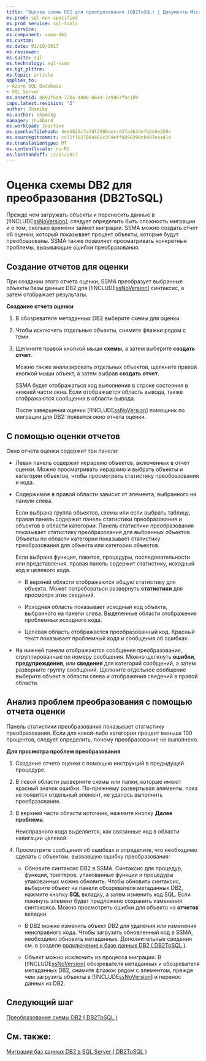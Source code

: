 ```yaml
---
title: "Оценка схемы DB2 для преобразования (DB2ToSQL) | Документы Microsoft"
ms.prod: sql-non-specified
ms.prod_service: sql-tools
ms.service: 
ms.component: ssma-db2
ms.custom: 
ms.date: 01/19/2017
ms.reviewer: 
ms.suite: sql
ms.technology: sql-ssma
ms.tgt_pltfrm: 
ms.topic: article
applies_to:
- Azure SQL Database
- SQL Server
ms.assetid: 8892f5a4-72ba-4406-8649-7a9d67f4c1d9
caps.latest.revision: "5"
author: Shamikg
ms.author: Shamikg
manager: jhubbard
ms.workload: Inactive
ms.openlocfilehash: 4ee5825c7a7df208baeccd27a463defb2c6e250c
ms.sourcegitcommit: cc71f1027884462c359effb898390c8d97eaa414
ms.translationtype: MT
ms.contentlocale: ru-RU
ms.lasthandoff: 12/21/2017
---
```

# <a name="assessing-db2-schemas-for-conversion-db2tosql"></a>Оценка схемы DB2 для преобразования (DB2ToSQL)
Прежде чем загружать объекты и переносить данные в [!INCLUDE[ssNoVersion](../../includes/ssnoversion_md.md)], следует определить быть сложность миграции и о том, сколько времени займет миграции. SSMA можно создать отчет об оценки, который показывает процент объекты, которые будут преобразованы. SSMA также позволяет просматривать конкретные проблемы, вызывающие ошибки преобразования.  
  
## <a name="creating-assessment-reports"></a>Создание отчетов для оценки  
При создании этого отчета оценки, SSMA преобразует выбранные объекты базы данных DB2 для [!INCLUDE[ssNoVersion](../../includes/ssnoversion_md.md)] синтаксис, а затем отображает результаты.  
  
**Создание отчета оценки**  
  
1.  В обозревателе метаданных DB2 выберите схемы для оценки.  
  
2.  Чтобы исключить отдельные объекты, снимите флажки рядом с теми.  
  
3.  Щелкните правой кнопкой мыши **схемы**, а затем выберите **создать отчет**.  
  
    Можно также анализировать отдельных объектов, щелкните правой кнопкой мыши объект, а затем выбрав **создать отчет**.  
  
    SSMA будет отображаться ход выполнения в строке состояния в нижней части окна. Если отображается область вывода, также отображаются сообщения в области вывода.  
  
    После завершения оценки [!INCLUDE[ssNoVersion](../../includes/ssnoversion_md.md)] помощник по миграции для DB2: появится окно отчета оценки.  
  
## <a name="using-assessment-reports"></a>С помощью оценки отчетов  
Окно отчета оценки содержит три панели:  
  
-   Левая панель содержит иерархию объектов, включенных в отчет оценки. Можно просматривать иерархию и выбрать объекты и категории объектов, чтобы просмотреть статистику преобразования и кода.  
  
-   Содержимое в правой области зависит от элемента, выбранного на панели слева.  
  
    Если выбрана группа объектов, схемы или если выбрать таблицу, правая панель содержит панель статистики преобразования и объектов в области категории. Панель статистики преобразования показывает статистику преобразования для выбранных объектов. Объекты по области категории показывает статистику преобразования для объекта или категории объектов.  
  
    Если выбрана функция, пакетов, процедуры, последовательности или представления, правая панель содержит статистику, исходный код и целевого кода.  
  
    -   В верхней области отображаются общую статистику для объекта. Может потребоваться развернуть **статистики** для просмотра этих сведений.  
  
    -   Исходная область показывает исходный код объекта, выбранного на панели слева. Выделенные области отображения проблемных исходного кода.  
  
    -   Целевая область отображается преобразованный код. Красный текст показывает проблемный кода и сообщения об ошибках.  
  
-   На нижней панели отображаются сообщения преобразования, сгруппированные по номеру сообщения. Можно щелкнуть **ошибки**, **предупреждения**, или **сведения** для категорий сообщений, а затем разверните группу сообщений. Щелкните отдельное сообщение выберите объект в области слева и отображения сведений в правой области.  
  
## <a name="analyzing-conversion-problems-by-using-the-assessment-report"></a>Анализ проблем преобразования с помощью отчета оценки  
Панель статистики преобразования показывает статистику преобразования. Если для какой-либо категории процент меньше 100 процентов, следует определить, почему преобразование не выполнено.  
  
**Для просмотра проблем преобразования**  
  
1.  Создание отчета оценки с помощью инструкций в предыдущей процедуре.  
  
2.  В левой области разверните схемы или папки, которые имеют красный значок ошибки. По-прежнему развертывая элементы, пока не появится отдельный элемент, не удалось выполнить преобразование.  
  
3.  В верхней части области источник, нажмите кнопку **Далее проблема**.  
  
    Неисправного кода выделяется, как связанные код в области навигации целевой.  
  
4.  Просмотрите сообщения об ошибках и определите, что необходимо сделать с объектом, вызвавшую ошибку преобразования:  
  
    -   Обновите синтаксис DB2 в SSMA. Синтаксис для процедур, функций, триггеров, упакованные функции и процедуры упакованных можно обновить. Чтобы обновить синтаксис, выберите объект на панели обозревателя метаданных DB2, нажмите кнопку **SQL** вкладку, а затем изменить код SQL. Если покинуть элемент будет предложено сохранить изменения синтаксиса. Можно просмотреть ошибки для объекта на **отчетов** вкладки.  
  
    -   В DB2 можно изменить объект DB2 для удаления или изменения неисправного кода. Чтобы загрузить обновленный код в SSMA, необходимо обновить метаданные. Дополнительные сведения см. в разделе [подключение к базе данных DB2 &#40; DB2ToSQL &#41;](../../ssma/db2/connecting-to-db2-database-db2tosql.md).  
  
    -   Объект можно исключить из процесса миграции. В [!INCLUDE[ssNoVersion](../../includes/ssnoversion_md.md)] обозревателя метаданных и обозревателя метаданных DB2, снимите флажок рядом с элементом, прежде чем загрузить объекты в [!INCLUDE[ssNoVersion](../../includes/ssnoversion_md.md)] и перенос данных из DB2.  
  
## <a name="next-step"></a>Следующий шаг  
[Преобразование схемы DB2 &#40; DB2ToSQL &#41;](../../ssma/db2/converting-db2-schemas-db2tosql.md)  
  
## <a name="see-also"></a>См. также:  
[Миграция баз данных DB2 в SQL Server &#40; DB2ToSQL &#41;](../../ssma/db2/migrating-db2-databases-to-sql-server-db2tosql.md)  
  
